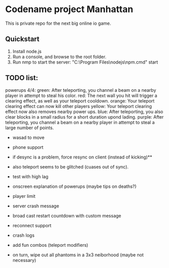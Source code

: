 # Codename project Manhattan

This is private repo for the next big online io game.

## Quickstart

1. Install node.js
2. Run a console, and browse to the root folder.
3. Run nmp to start the server: "C:\Program Files\nodejs\npm.cmd" start

## TODO list:



powerups 4/4:
green: After teleporting, you channel a beam on a nearby player in attempt to steal his color.
red: The next wall you hit will trigger a clearing effect, as well as your teleport cooldown.
orange: Your teleport clearing effect can now kill other players
yellow: Your teleport clearing effect now also removes nearby power ups.
blue: After teleporting, you also clear blocks in a small radius for a short duration upond lading.
purple: After teleporting, you channel a beam on a nearby player in attempt to steal a large number of points.


- wasad to move
- phone support
- if desync is a problem, force resync on client (instead of kicking)**
- also teleport seems to be glitched (cuases out of sync).

- test with high lag
- onscreen explanation of powerups (maybe tips on deaths?)

- player limit
- server crash message
- broad cast restart countdown with custom message
- reconnect support
- crash logs

- add fun combos (teleport modifiers)
- on turn, wipe out all phantoms in a 3x3 neiborhood (maybe not necessary)